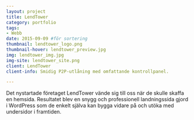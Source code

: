 ```yaml
---
layout: project
title: LendTower 
category: portfolio
tags:
- Webb
date: 2015-09-09 #för sortering
thumbnail: lendtower_logo.png
thumbnail-hover: lendtower_preview.jpg
img: lendtower_img.jpg
img-site: lendtower_site.png
client: LendTower 
client-info: Smidig P2P-utlåning med omfattande kontrollpanel.

---
```

Det nystartade företaget LendTower vände sig till oss när de skulle skaffa en hemsida. Resultatet blev en snygg och professionell landningssida gjord i WordPress som de enkelt själva kan bygga vidare på och utöka med undersidor i framtiden.